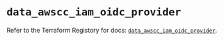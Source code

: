 # `data_awscc_iam_oidc_provider`

Refer to the Terraform Registory for docs: [`data_awscc_iam_oidc_provider`](https://registry.terraform.io/providers/hashicorp/awscc/0.70.0/docs/data-sources/iam_oidc_provider).
